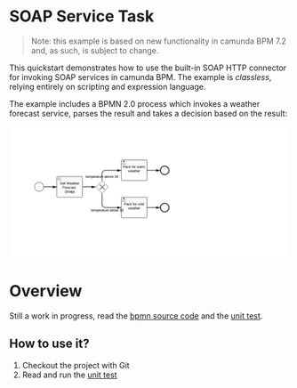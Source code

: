 # SOAP Service Task

> Note: this example is based on new functionality in camunda BPM 7.2 and, as such, is subject to
> change.

This quickstart demonstrates how to use the built-in SOAP HTTP connector for invoking SOAP services
in camunda BPM. The example is *classless*, relying entirely on scripting and expression language.

The example includes a BPMN 2.0 process which invokes a weather forecast service, parses the result
and takes a decision based on the result:

![SOAP Example Process][1]

# Overview

Still a work in progress, read the [bpmn source code][3] and the [unit test][2].

## How to use it?

1. Checkout the project with Git
2. Read and run the [unit test][2]

[1]: src/main/resources/invokeSoapService.png
[2]: src/test/java/org/camunda/bpm/example/servicetask/soap/ServiceTaskSoapTest.java
[3]: src/main/resources/invokeSoapService.bpmn

